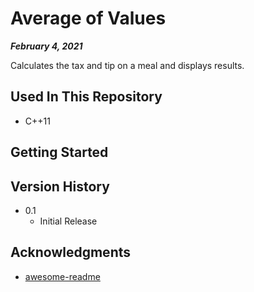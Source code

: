 # Average of Values

***February 4, 2021***

Calculates the tax and tip on a meal and displays results.

## Used In This Repository

- C++11

## Getting Started

## Version History

* 0.1
    * Initial Release

## Acknowledgments

* [awesome-readme](https://github.com/matiassingers/awesome-readme)
